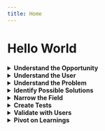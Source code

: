 ```yaml
---
title: Home
---
```


# Hello World


<details>
<summary><b>Understand the Opportunity<b></summary>

- Opportunity Assessment Review
- Business Model Canvas
- Lightning Demos
- Review Industry & Macro Research
</details>


<details><summary><b>Understand the User<b></summary>

- xxxxx
</details>

<details><summary><b>Understand the Problem<b></summary>

- xxxxx
</details>

<details><summary><b>Identify Possible Solutions<b></summary>

- xxxxx
</details>

<details><summary><b>Narrow the Field<b></summary>

- xxxxx
</details>

<details><summary><b>Create Tests<b></summary>

- xxxxx
</details>

<details><summary><b>Validate with Users<b></summary>

- xxxxx
</details>

<details><summary><b>Pivot on Learnings<b></summary>

- xxxxx
</details>

